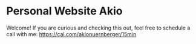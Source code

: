 # Personal Website Akio 

Welcome! If you are curious and checking this out, feel free to schedule a call with me: 
https://cal.com/akionuernberger/15min